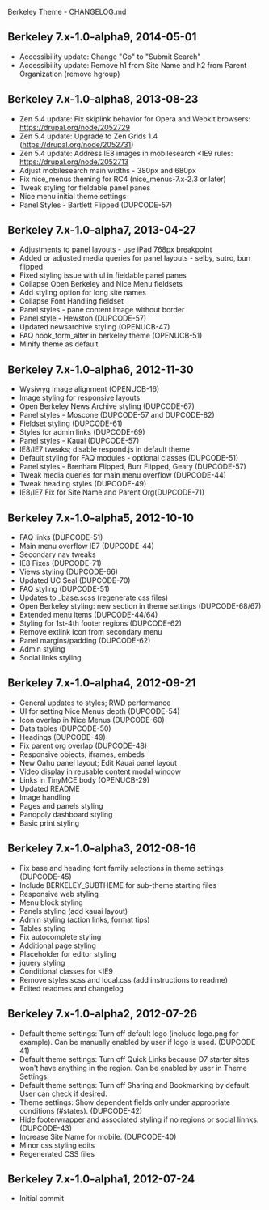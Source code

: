 Berkeley Theme - CHANGELOG.md

Berkeley 7.x-1.0-alpha9, 2014-05-01
------------------------------------
- Accessibility update: Change "Go" to "Submit Search"
- Accessibility update: Remove h1 from Site Name and h2 from Parent Organization (remove hgroup)

Berkeley 7.x-1.0-alpha8, 2013-08-23
------------------------------------
- Zen 5.4 update: Fix skiplink behavior for Opera and Webkit browsers: https://drupal.org/node/2052729
- Zen 5.4 update: Upgrade to Zen Grids 1.4 (https://drupal.org/node/2052731)
- Zen 5.4 update: Address IE8 images in mobilesearch <IE9 rules: https://drupal.org/node/2052713
- Adjust mobilesearch main widths - 380px and 680px
- Fix nice_menus theming for RC4 (nice_menus-7.x-2.3 or later)
- Tweak styling for fieldable panel panes
- Nice menu initial theme settings
- Panel Styles - Bartlett Flipped (DUPCODE-57)

Berkeley 7.x-1.0-alpha7, 2013-04-27
------------------------------------
- Adjustments to panel layouts - use iPad 768px breakpoint
- Added or adjusted media queries for panel layouts - selby, sutro, burr flipped
- Fixed styling issue with ul in fieldable panel panes
- Collapse Open Berkeley and Nice Menu fieldsets
- Add styling option for long site names
- Collapse Font Handling fieldset
- Panel styles - pane content image without border
- Panel style - Hewston (DUPCODE-57)
- Updated newsarchive styling (OPENUCB-47)
- FAQ hook_form_alter in berkeley theme (OPENUCB-51)
- Minify theme as default

Berkeley 7.x-1.0-alpha6, 2012-11-30
------------------------------------
- Wysiwyg image alignment (OPENUCB-16)
- Image styling for responsive layouts
- Open Berkeley News Archive styling (DUPCODE-67)
- Panel styles - Moscone (DUPCODE-57 and DUPCODE-82)
- Fieldset styling (DUPCODE-61)
- Styles for admin links (DUPCODE-69)
- Panel styles - Kauai (DUPCODE-57)
- IE8/IE7 tweaks; disable respond.js in default theme
- Default styling for FAQ modules - optional classes (DUPCODE-51)
- Panel styles - Brenham Flipped, Burr Flipped, Geary (DUPCODE-57)
- Tweak media queries for main menu overflow (DUPCODE-44)
- Tweak heading styles (DUPCODE-49)
- IE8/IE7 Fix for Site Name and Parent Org(DUPCODE-71)

Berkeley 7.x-1.0-alpha5, 2012-10-10
------------------------------------
- FAQ links (DUPCODE-51)
- Main menu overflow IE7 (DUPCODE-44)
- Secondary nav tweaks
- IE8 Fixes (DUPCODE-71)
- Views styling (DUPCODE-66)
- Updated UC Seal (DUPCODE-70)
- FAQ styling (DUPCODE-51)
- Updates to _base.scss (regenerate css files)
- Open Berkeley styling: new section in theme settings (DUPCODE-68/67)
- Extended menu items (DUPCODE-44/64)
- Styling for 1st-4th footer regions (DUPCODE-62)
- Remove extlink icon from secondary menu
- Panel margins/padding (DUPCODE-62)
- Admin styling
- Social links styling


Berkeley 7.x-1.0-alpha4, 2012-09-21
------------------------------------

- General updates to styles; RWD performance
- UI for setting Nice Menus depth (DUPCODE-54)
- Icon overlap in Nice Menus (DUPCODE-60)
- Data tables (DUPCODE-50)
- Headings (DUPCODE-49)
- Fix parent org overlap (DUPCODE-48)
- Responsive objects, iframes, embeds
- New Oahu panel layout; Edit Kauai panel layout
- Video display in reusable content modal window
- Links in TinyMCE body (OPENUCB-29)
- Updated README
- Image handling
- Pages and panels styling
- Panopoly dashboard styling
- Basic print styling


Berkeley 7.x-1.0-alpha3, 2012-08-16
------------------------------------
- Fix base and heading font family selections in theme settings (DUPCODE-45)
- Include BERKELEY_SUBTHEME for sub-theme starting files
- Responsive web styling
- Menu block styling
- Panels styling (add kauai layout)
- Admin styling (action links, format tips)
- Tables styling
- Fix autocomplete styling
- Additional page styling
- Placeholder for editor styling
- jquery styling
- Conditional classes for <IE9
- Remove styles.scss and local.css (add instructions to readme)
- Edited readmes and changelog


Berkeley 7.x-1.0-alpha2, 2012-07-26
------------------------------------
- Default theme settings: Turn off default logo (include logo.png for example). Can be manually enabled by user if logo is used. (DUPCODE-41)
- Default theme settings: Turn off Quick Links because D7 starter sites won't have anything in the region. Can be enabled by user in Theme Settings.
- Default theme settings: Turn off Sharing and Bookmarking by default. User can check if desired.
- Theme settings: Show dependent fields only under appropriate conditions (#states). (DUPCODE-42)
- Hide footerwrapper and associated styling if no regions or social linnks. (DUPCODE-43)
- Increase Site Name for mobile. (DUPCODE-40)
- Minor css styling edits
- Regenerated CSS files


Berkeley 7.x-1.0-alpha1, 2012-07-24
------------------------------------
- Initial commit
